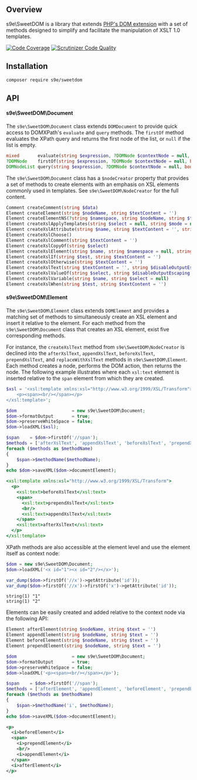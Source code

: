 ## Overview

s9e\\SweetDOM is a library that extends [PHP's DOM extension](https://www.php.net/manual/en/book.dom.php) with a set of methods designed to simplify and facilitate the manipulation of XSLT 1.0 templates.

[![Code Coverage](https://scrutinizer-ci.com/g/s9e/SweetDOM/badges/coverage.png?b=master)](https://scrutinizer-ci.com/g/s9e/SweetDOM/?branch=master)
[![Scrutinizer Code Quality](https://scrutinizer-ci.com/g/s9e/SweetDOM/badges/quality-score.png?b=master)](https://scrutinizer-ci.com/g/s9e/SweetDOM/?branch=master)


## Installation

```bash
composer require s9e/sweetdom
```


## API

#### s9e\SweetDOM\Document

The `s9e\SweetDOM\Document` class extends `DOMDocument` to provide quick access to DOMXPath's `evaluate` and `query` methods. The `firstOf` method evaluates the XPath query and returns the first node of the list, or `null` if the list is empty.
```php
mixed       evaluate(string $expression, ?DOMNode $contextNode = null, bool $registerNodeNS = true)
?DOMNode    firstOf(string $expression, ?DOMNode $contextNode = null, bool $registerNodeNS = true)
DOMNodeList query(string $expression, ?DOMNode $contextNode = null, bool $registerNodeNS = true)
```

The `s9e\SweetDOM\Document` class has a `$nodeCreator` property that provides a set of methods to create elements with an emphasis on XSL elements commonly used in templates. See `s9e\SweetDOM\NodeCreator` for the full content.

```php
Comment createComment(string $data)
Element createElement(string $nodeName, string $textContent = '')
Element createElementNS(?string $namespace, string $nodeName, string $textContent = '')
Element createXslApplyTemplates(string $select = null, string $mode = null)
Element createXslAttribute(string $name, string $textContent = '', string $namespace = null)
Element createXslChoose()
Element createXslComment(string $textContent = '')
Element createXslCopyOf(string $select)
Element createXslElement(string $name, string $namespace = null, string $useAttributeSets = null)
Element createXslIf(string $test, string $textContent = '')
Element createXslOtherwise(string $textContent = '')
Element createXslText(string $textContent = '', string $disableOutputEscaping = null)
Element createXslValueOf(string $select, string $disableOutputEscaping = null)
Element createXslVariable(string $name, string $select = null)
Element createXslWhen(string $test, string $textContent = '')
```


#### s9e\SweetDOM\Element

The `s9e\SweetDOM\Element` class extends `DOMElement` and provides a matching set of methods to simultaneously create an XSL element and insert it relative to the element. For each method from the `s9e\SweetDOM\Document` class that creates an XSL element, exist five corresponding methods.

For instance, the `createXslText` method from `s9e\SweetDOM\NodeCreator` is declined into the `afterXslText`, `appendXslText`, `beforeXslText`, `prependXslText`, and `replaceWithXslText` methods in `s9e\SweetDOM\Element`. Each method creates a node, performs the DOM action, then returns the node. The following example illustrates where each `xsl:text` element is inserted relative to the `span` element from which they are created.

```php
$xsl = '<xsl:template xmlns:xsl="http://www.w3.org/1999/XSL/Transform">
    <p><span><br/></span></p>
</xsl:template>';

$dom                     = new s9e\SweetDOM\Document;
$dom->formatOutput       = true;
$dom->preserveWhiteSpace = false;
$dom->loadXML($xsl);

$span    = $dom->firstOf('//span');
$methods = ['afterXslText', 'appendXslText', 'beforeXslText', 'prependXslText'];
foreach ($methods as $methodName)
{
	$span->$methodName($methodName);
}
echo $dom->saveXML($dom->documentElement);
```
```xsl
<xsl:template xmlns:xsl="http://www.w3.org/1999/XSL/Transform">
  <p>
    <xsl:text>beforeXslText</xsl:text>
    <span>
      <xsl:text>prependXslText</xsl:text>
      <br/>
      <xsl:text>appendXslText</xsl:text>
    </span>
    <xsl:text>afterXslText</xsl:text>
  </p>
</xsl:template>
```

XPath methods are also accessible at the element level and use the element itself as context node:

```php
$dom = new s9e\SweetDOM\Document;
$dom->loadXML('<x id="1"><x id="2"/></x>');

var_dump($dom->firstOf('//x')->getAttribute('id'));
var_dump($dom->firstOf('//x')->firstOf('x')->getAttribute('id'));
```
```
string(1) "1"
string(1) "2"
```

Elements can be easily created and added relative to the context node via the following API:
```php
Element afterElement(string $nodeName, string $text = '')
Element appendElement(string $nodeName, string $text = '')
Element beforeElement(string $nodeName, string $text = '')
Element prependElement(string $nodeName, string $text = '')
```
```php
$dom                     = new s9e\SweetDOM\Document;
$dom->formatOutput       = true;
$dom->preserveWhiteSpace = false;
$dom->loadXML('<p><span><br/></span></p>');

$span    = $dom->firstOf('//span');
$methods = ['afterElement', 'appendElement', 'beforeElement', 'prependElement'];
foreach ($methods as $methodName)
{
	$span->$methodName('i', $methodName);
}
echo $dom->saveXML($dom->documentElement);
```
```xml
<p>
  <i>beforeElement</i>
  <span>
    <i>prependElement</i>
    <br/>
    <i>appendElement</i>
  </span>
  <i>afterElement</i>
</p>
```

